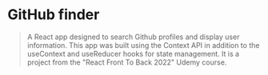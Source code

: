 # GitHub finder
> A React app designed to search Github profiles and display user information. This app was built using the Context API in addition to the useContext and useReducer hooks for state management. It is a project from the "React Front To Back 2022" Udemy course.
